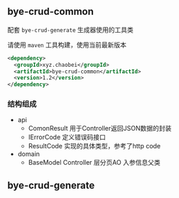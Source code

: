 ## bye-crud-common

配套 `bye-crud-generate` 生成器使用的工具类

请使用 `maven` 工具构建，使用当前最新版本
```xml
<dependency>
  <groupId>xyz.chaobei</groupId>
  <artifactId>bye-crud-common</artifactId>
  <version>1.2</version>
</dependency>
```

### 结构组成

- api
  - ComonResult 用于Controller返回JSON数据的封装
  - IErrorCode 定义错误码接口
  - ResultCode 实现的具体类型，参考了http code
- domain 
  - BaseModel Controller 层分页AO 入参信息父类

## bye-crud-generate

